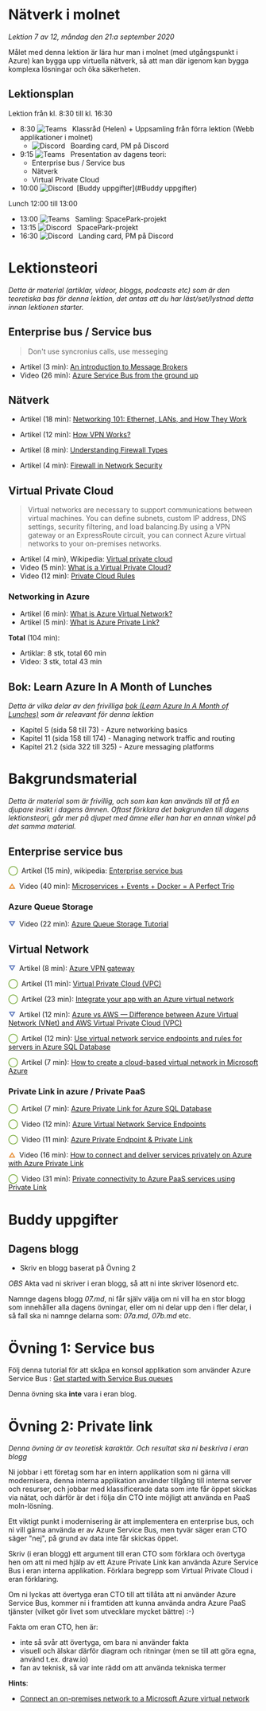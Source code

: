 # Nätverk i molnet

*Lektion 7 av 12, måndag den 21:a september 2020*

Målet med denna lektion är lära hur man i molnet (med utgångspunkt i Azure) kan bygga upp virtuella nätverk, så att man där igenom kan bygga komplexa lösningar och öka säkerheten.

## Lektionsplan

Lektion från kl. 8:30 till kl. 16:30

* 8:30 <img style="margin-right:0.5em;" src="C:/Github/molnapplikationer/assets/images/teams18.png"  alt="Teams"/> Klassråd (Helen) + Uppsamling från förra lektion (Webb applikationer i molnet)
  * <img style="margin-right:0.5em;" src="C:/Github/molnapplikationer/assets/images/discord18.png" alt="Discord"/> Boarding card, PM på Discord
* 9:15 <img style="margin-right:0.5em;" src="C:/Github/molnapplikationer/assets/images/teams18.png"  alt="Teams"/> Presentation av dagens teori: 
  * Enterprise bus / Service bus
  * Nätverk 
  * Virtual Private Cloud 
* 10:00 <img style="margin-right:0.5em;" src="C:/Github/molnapplikationer/assets/images/discord18.png" alt="Discord"/>[Buddy uppgifter](#Buddy uppgifter)

Lunch 12:00 till 13:00

* 13:00 <img style="margin-right:0.5em;" src="C:/Github/molnapplikationer/assets/images/teams18.png" alt="Teams"/> Samling: SpacePark-projekt
* 13:15 <img style="margin-right:0.5em;" src="C:/Github/molnapplikationer/assets/images/discord18.png" alt="Discord"/> SpacePark-projekt
* 16:30 <img style="margin-right:0.5em;" src="C:/Github/molnapplikationer/assets/images/discord18.png" alt="Discord"/> Landing card, PM på Discord

# Lektionsteori
*Detta är material (artiklar, videor, bloggs, podcasts etc) som är den teoretiska bas för denna lektion, det antas att du har läst/set/lystnad detta innan lektionen starter.*

## Enterprise bus / Service bus

> Don't use syncronius calls, use messeging

* Artikel (3 min): [An introduction to Message Brokers](https://medium.com/@xaviergeerinck/an-introduction-to-message-brokers-9bd203b4ebbd)
* Video (26 min): [Azure Service Bus from the ground up](https://www.youtube.com/watch?v=FRzMPqViwuY)

## Nätverk

* Artikel (18 min): [Networking 101: Ethernet, LANs, and How They Work](https://www.makeuseof.com/tag/networking-101-ethernet-lans-work/)
* Artikel (12 min): [How VPN Works?](https://medium.com/@zicodeng/how-vpn-works-b7549dcc6ce4)

* Artikel (8 min): [Understanding Firewall Types](https://medium.com/swlh/understanding-firewall-types-4a2869deb687)

* Artikel (4 min): [Firewall in Network Security](https://medium.com/@neil.wilston123/firewall-in-network-security-2a98795fcac1)

## Virtual Private Cloud

>  Virtual networks are necessary to support communications between virtual machines. You can define subnets, custom IP address, DNS settings, security filtering, and load balancing.By using a VPN gateway or an ExpressRoute circuit, you can connect Azure virtual networks to your on-premises networks.

* Artikel (4 min), Wikipedia: [Virtual private cloud](https://en.wikipedia.org/wiki/Virtual_private_cloud)
* Video (5 min): [What is a Virtual Private Cloud?](https://www.youtube.com/watch?v=NbkPRn1mqlU)
* Video (12 min): [Private Cloud Rules](https://www.youtube.com/watch?v=Tzqy8lW0bk4)

### Networking in Azure

* Artikel (6 min): [What is Azure Virtual Network?](https://docs.microsoft.com/en-us/azure/virtual-network/virtual-networks-overview)
* Artikel (5 min): [What is Azure Private Link?](https://docs.microsoft.com/da-dk/azure/private-link/private-link-overview)

**Total** (104 min):

- Artiklar: 8 stk, total 60 min
- Video: 3 stk, total 43 min

## Bok: Learn Azure In A Month of Lunches

*Detta är vilka delar av den frivilliga [bok (Learn Azure In A Month of Lunches)](info_learningmaterial.md) som är releavant för denna lektion*

* Kapitel 5 (sida 58 till 73) - Azure networking basics
* Kapitel 11 (sida 158 till 174) - Managing network traffic and routing
* Kapitel 21.2 (sida 322 till 325) - Azure messaging platforms

# Bakgrundsmaterial

*Detta är material som är frivillig, och som kan kan används till at få en djupare insikt i dagens ämnen. Oftast förklara det bakgrunden till dagens lektionsteori, går mer på djupet med ämne eller han har en annan vinkel på det samma material.*

## Enterprise service bus

<span style="color:#7EAE42; font-weight: 900; margin-right:0.5em;">&#9711;</span>Artikel (15 min), wikipedia: [Enterprise service bus](https://en.wikipedia.org/wiki/Enterprise_service_bus)

<span style="color:#E78E35; font-weight: 900; margin-right:0.5em;">&#9651;</span>Video (40 min): [Microservices + Events + Docker = A Perfect Trio](https://www.youtube.com/watch?v=sSm2dRarhPo)

### Azure Queue Storage

<span style="color:#5874B9; font-weight: 900; margin-right:0.5em;">&#9661;</span>Video (22 min): [Azure Queue Storage Tutorial](https://www.youtube.com/watch?v=JQ6KhjU5Zsg)

## Virtual Network

<span style="color:#5874B9; font-weight: 900; margin-right:0.5em;">&#9661;</span>Artikel (8 min): [Azure VPN gateway](https://docs.microsoft.com/en-us/azure/vpn-gateway/vpn-gateway-about-vpngateways)

<span style="color:#7EAE42; font-weight: 900; margin-right:0.5em;">&#9711;</span>Artikel (11 min): [Virtual Private Cloud (VPC)](https://www.ibm.com/cloud/learn/vpc)

<span style="color:#7EAE42; font-weight: 900; margin-right:0.5em;">&#9711;</span>Artikel (23 min): [Integrate your app with an Azure virtual network](https://docs.microsoft.com/en-us/azure/app-service/web-sites-integrate-with-vnet)

<span style="color:#5874B9; font-weight: 900; margin-right:0.5em;">&#9661;</span>Artikel (12 min): [Azure vs AWS — Difference between Azure Virtual Network (VNet) and AWS Virtual Private Cloud (VPC)](https://medium.com/awesome-azure/azure-vs-aws-difference-between-azure-virtual-network-vnet-and-aws-virtual-private-cloud-vpc-2e8debc3290e)

<span style="color:#7EAE42; font-weight: 900; margin-right:0.5em;">&#9711;</span>Artikel (12 min): [Use virtual network service endpoints and rules for servers in Azure SQL Database](https://docs.microsoft.com/en-us/azure/azure-sql/database/vnet-service-endpoint-rule-overview)

<span style="color:#7EAE42; font-weight: 900; margin-right:0.5em;">&#9711;</span>Artikel (7 min): [How to create a cloud-based virtual network in Microsoft Azure](https://www.techrepublic.com/article/how-to-create-a-cloud-based-virtual-network-in-microsoft-azure/)

### Private Link in azure / Private PaaS

<span style="color:#7EAE42; font-weight: 900; margin-right:0.5em;">&#9711;</span>Artikel (7 min): [Azure Private Link for Azure SQL Database](https://docs.microsoft.com/en-us/azure/azure-sql/database/private-endpoint-overview)

<span style="color:#7EAE42; font-weight: 900; margin-right:0.5em;">&#9711;</span>Video (12 min): [Azure Virtual Network Service Endpoints](https://www.youtube.com/watch?v=gxsitRRgylI)

<span style="color:#7EAE42; font-weight: 900; margin-right:0.5em;">&#9711;</span>Video (11 min): [Azure Private Endpoint & Private Link](https://www.youtube.com/watch?v=vVDql7IKneg)

<span style="color:#E78E35; font-weight: 900; margin-right:0.5em;">&#9651;</span>Video (16 min): [How to connect and deliver services privately on Azure with Azure Private Link ](https://www.youtube.com/watch?v=AZ0iFcyPDkc)

<span style="color:#7EAE42; font-weight: 900; margin-right:0.5em;">&#9711;</span>Video (31 min): [Private connectivity to Azure PaaS services using Private Link](https://www.youtube.com/watch?v=aVFV1_ZwAEY)

# Buddy uppgifter

## Dagens blogg

* Skriv en blogg baserat på Övning 2

*OBS* Akta vad ni skriver i eran blogg, så att ni inte skriver lösenord etc.

Namnge dagens blogg *07.md*, ni får själv välja om ni vill ha en stor blogg som innehåller alla dagens övningar, eller om ni delar upp den i fler delar, i så fall ska ni namnge delarna som: *07a.md*, *07b.md* etc.

# Övning 1: Service bus

Följ denna tutorial för att skåpa en konsol applikation som använder Azure Service Bus : [Get started with Service Bus queues](https://docs.microsoft.com/en-us/azure/service-bus-messaging/service-bus-dotnet-get-started-with-queues)

Denna övning ska **inte** vara i eran blog.

# Övning 2: Private link

*Denna övning är av teoretisk karaktär. Och resultat ska ni beskriva i eran blogg*

Ni jobbar i ett företag som har en intern applikation som ni gärna vill modernisera, denna interna applikation använder tillgång till interna server och resurser, och jobbar med klassificerade data som inte får öppet skickas via nätat, och därför är det i följa din CTO inte möjligt att använda en PaaS moln-lösning.

Ett viktigt punkt i modernisering är att implementera en enterprise bus, och ni vill gärna använda er av Azure Service Bus, men tyvär säger eran CTO säger "nej", på grund av data inte får skickas öppet.

Skriv (i eran blogg) ett argument till eran CTO som förklara och övertyga hen om att ni med hjälp av ett Azure Private Link kan använda Azure Service Bus i eran interna applikation. Förklara begrepp som Virtual Private Cloud i eran förklaring.

Om ni lyckas att övertyga eran CTO till att tillåta att ni använder Azure Service Bus, kommer ni i framtiden att kunna använda andra Azure PaaS tjänster (vilket gör livet som utvecklare mycket bättre) :-)

Fakta om eran CTO, hen är:

* inte så svår att övertyga, om bara ni använder fakta
* visuell och älskar därför diagram och ritningar (men se till att göra egna, använd t.ex. draw.io)
* fan av teknisk, så var inte rädd om att använda tekniska termer

**Hints**:

* [Connect an on-premises network to a Microsoft Azure virtual network](https://docs.microsoft.com/en-us/microsoft-365/enterprise/connect-an-on-premises-network-to-a-microsoft-azure-virtual-network?view=o365-worldwide)